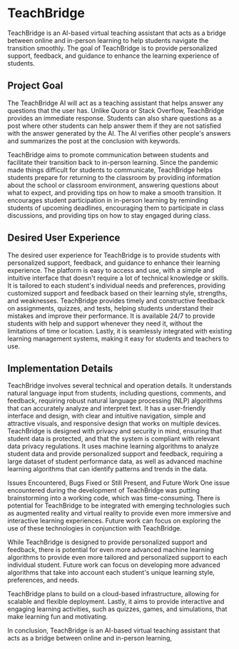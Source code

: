 # TeachBridge
TeachBridge is an AI-based virtual teaching assistant that acts as a bridge between online and in-person learning to help students navigate the transition smoothly. The goal of TeachBridge is to provide personalized support, feedback, and guidance to enhance the learning experience of students.

## Project Goal
The TeachBridge AI will act as a teaching assistant that helps answer any questions that the user has. Unlike Quora or Stack Overflow, TeachBridge provides an immediate response. Students can also share questions as a post where other students can help answer them if they are not satisfied with the answer generated by the AI. The AI verifies other people's answers and summarizes the post at the conclusion with keywords.

TeachBridge aims to promote communication between students and facilitate their transition back to in-person learning. Since the pandemic made things difficult for students to communicate, TeachBridge helps students prepare for returning to the classroom by providing information about the school or classroom environment, answering questions about what to expect, and providing tips on how to make a smooth transition. It encourages student participation in in-person learning by reminding students of upcoming deadlines, encouraging them to participate in class discussions, and providing tips on how to stay engaged during class.

## Desired User Experience
The desired user experience for TeachBridge is to provide students with personalized support, feedback, and guidance to enhance their learning experience. The platform is easy to access and use, with a simple and intuitive interface that doesn't require a lot of technical knowledge or skills. It is tailored to each student's individual needs and preferences, providing customized support and feedback based on their learning style, strengths, and weaknesses. TeachBridge provides timely and constructive feedback on assignments, quizzes, and tests, helping students understand their mistakes and improve their performance. It is available 24/7 to provide students with help and support whenever they need it, without the limitations of time or location. Lastly, it is seamlessly integrated with existing learning management systems, making it easy for students and teachers to use.

## Implementation Details
TeachBridge involves several technical and operation details. It understands natural language input from students, including questions, comments, and feedback, requiring robust natural language processing (NLP) algorithms that can accurately analyze and interpret text. It has a user-friendly interface and design, with clear and intuitive navigation, simple and attractive visuals, and responsive design that works on multiple devices. TeachBridge is designed with privacy and security in mind, ensuring that student data is protected, and that the system is compliant with relevant data privacy regulations. It uses machine learning algorithms to analyze student data and provide personalized support and feedback, requiring a large dataset of student performance data, as well as advanced machine learning algorithms that can identify patterns and trends in the data.

Issues Encountered, Bugs Fixed or Still Present, and Future Work
One issue encountered during the development of TeachBridge was putting brainstorming into a working code, which was time-consuming. There is potential for TeachBridge to be integrated with emerging technologies such as augmented reality and virtual reality to provide even more immersive and interactive learning experiences. Future work can focus on exploring the use of these technologies in conjunction with TeachBridge.

While TeachBridge is designed to provide personalized support and feedback, there is potential for even more advanced machine learning algorithms to provide even more tailored and personalized support to each individual student. Future work can focus on developing more advanced algorithms that take into account each student's unique learning style, preferences, and needs.

TeachBridge plans to build on a cloud-based infrastructure, allowing for scalable and flexible deployment. Lastly, it aims to provide interactive and engaging learning activities, such as quizzes, games, and simulations, that make learning fun and motivating.

In conclusion, TeachBridge is an AI-based virtual teaching assistant that acts as a bridge between online and in-person learning,
